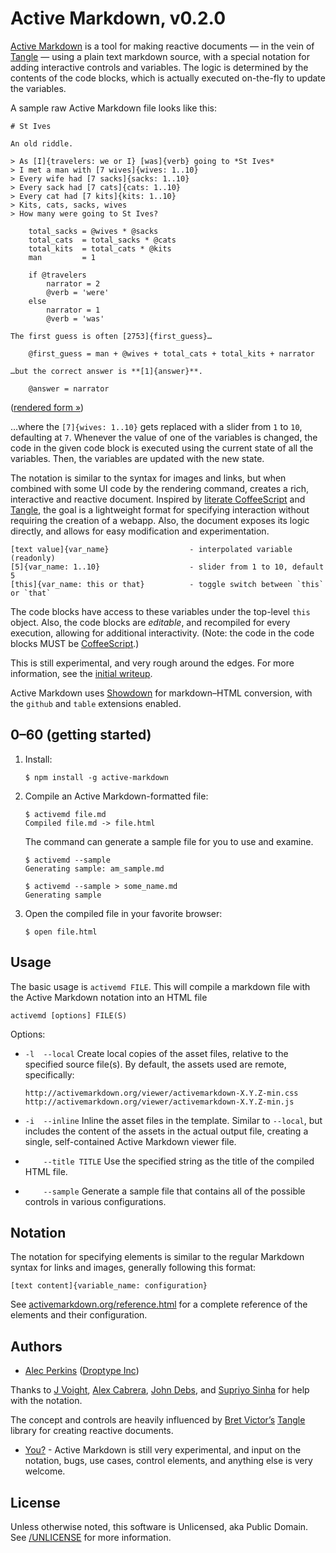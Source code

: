 # Active Markdown, v0.2.0

[Active Markdown](http://activemarkdown.org) is a tool for making reactive documents — in the vein of [Tangle](http://worrydream.com/Tangle) — using a plain text markdown source, with a special notation for adding interactive controls and variables. The logic is determined by the contents of the code blocks, which is actually executed on-the-fly to update the variables.

A sample raw Active Markdown file looks like this:

    # St Ives

    An old riddle.

    > As [I]{travelers: we or I} [was]{verb} going to *St Ives*  
    > I met a man with [7 wives]{wives: 1..10}  
    > Every wife had [7 sacks]{sacks: 1..10}  
    > Every sack had [7 cats]{cats: 1..10}  
    > Every cat had [7 kits]{kits: 1..10}  
    > Kits, cats, sacks, wives  
    > How many were going to St Ives?

        total_sacks = @wives * @sacks
        total_cats  = total_sacks * @cats
        total_kits  = total_cats * @kits
        man         = 1

        if @travelers
            narrator = 2
            @verb = 'were'
        else
            narrator = 1
            @verb = 'was'

    The first guess is often [2753]{first_guess}…

        @first_guess = man + @wives + total_cats + total_kits + narrator

    …but the correct answer is **[1]{answer}**.

        @answer = narrator


([rendered form &raquo;](http://activemarkdown.org/st-ives.html))

…where the `[7]{wives: 1..10}` gets replaced with a slider from `1` to `10`, defaulting at `7`. Whenever the value of one of the variables is changed, the code in the given code block is executed using the current state of all the variables. Then, the variables are updated with the new state.

The notation is similar to the syntax for images and links, but when combined with some UI code by the rendering command, creates a rich, interactive and reactive document. Inspired by [literate CoffeeScript](http://coffeescript.org/#literate) and [Tangle](http://worrydream.com/Tangle/), the goal is a lightweight format for specifying interaction without requiring the creation of a webapp. Also, the document exposes its logic directly, and allows for easy modification and experimentation.

    [text value]{var_name}                  - interpolated variable (readonly)
    [5]{var_name: 1..10}                    - slider from 1 to 10, default 5
    [this]{var_name: this or that}          - toggle switch between `this` or `that`

The code blocks have access to these variables under the top-level `this` object. Also, the code blocks are *editable*, and recompiled for every execution, allowing for additional interactivity. (Note: the code in the code blocks MUST be [CoffeeScript](http://coffeescript.org).)

This is still experimental, and very rough around the edges. For more information, see the [initial writeup](http://activemarkdown.org/an-experiment.html).

Active Markdown uses [Showdown](https://github.com/coreyti/showdown) for markdown–HTML conversion, with the `github` and `table` extensions enabled.



## 0–60 (getting started)

1.  Install:

        $ npm install -g active-markdown

2.  Compile an Active Markdown-formatted file:

        $ activemd file.md
        Compiled file.md -> file.html

    The command can generate a sample file for you to use and examine.

        $ activemd --sample
        Generating sample: am_sample.md

        $ activemd --sample > some_name.md
        Generating sample

3.  Open the compiled file in your favorite browser:

        $ open file.html



## Usage

The basic usage is `activemd FILE`. This will compile a markdown file with the Active Markdown notation into an HTML file

    activemd [options] FILE(S)

Options:

*   `-l  --local`
    Create local copies of the asset files, relative to the specified source
    file(s). By default, the assets used are remote, specifically:

        http://activemarkdown.org/viewer/activemarkdown-X.Y.Z-min.css
        http://activemarkdown.org/viewer/activemarkdown-X.Y.Z-min.js

*   `-i  --inline`
    Inline the asset files in the template. Similar to `--local`, but includes
    the content of the assets in the actual output file, creating a single,
    self-contained Active Markdown viewer file.

*   `    --title TITLE`
    Use the specified string as the title of the compiled HTML file.

*   `    --sample`
    Generate a sample file that contains all of the possible controls in
    various configurations.


## Notation

The notation for specifying elements is similar to the regular Markdown syntax for links and images, generally following this format:

`[text content]{variable_name: configuration}`

See [activemarkdown.org/reference.html](http://activemarkdown.org/reference.html) for a complete reference of the elements and their configuration.


## Authors

* [Alec Perkins](https://github.com/alecperkins) ([Droptype Inc](http://droptype.com))

Thanks to [J Voight](https://github.com/joyrexus), [Alex Cabrera](http://alexcabrera.me/), [John Debs](http://johndebs.com/), and [Supriyo Sinha](http://supriyosinha.com) for help with the notation.

The concept and controls are heavily influenced by [Bret Victor’s](http://worrydream.com) [Tangle](http://worrydream.com/Tangle) library for creating reactive documents.

* [You?](https://github.com/alecperkins/active-markdown/issues) - Active Markdown is still very experimental, and input on the notation, bugs, use cases, control elements, and anything else is very welcome.

## License

Unless otherwise noted, this software is Unlicensed, aka Public Domain. See [/UNLICENSE](https://github.com/alecperkins/active-markdown/blob/master/UNLICENSE) for more information.


